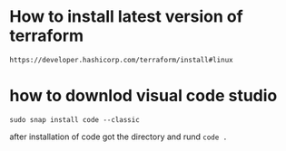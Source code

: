 # How to install latest version of terraform
```
https://developer.hashicorp.com/terraform/install#linux
```
# how to downlod visual code studio
```
sudo snap install code --classic
```
after installation of code got the directory and rund ```code . ```
